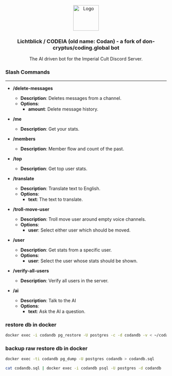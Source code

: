 <p align="center">
  <a href="https://github.com/don-cryptus/coding.global-bot">
    <img src="https://raw.githubusercontent.com/don-cryptus/coding.global-web/master/public/images/logo_512.gif" alt="Logo" width="80" height="80">
  </a>

  <h3 align="center">Lichtblick / CODEIA (old name: Codan) - a fork of don-cryptus/coding.global bot</h3>

  <p align="center">
    The AI driven bot for the Imperial Cult Discord Server.
  </p>
</p>

### Slash Commands

---

- **/delete-messages**

  - **Description**: Deletes messages from a channel.
  - **Options**:
    - **amount**: Delete message history.

- **/me**

  - **Description**: Get your stats.

- **/members**

  - **Description**: Member flow and count of the past.

- **/top**

  - **Description**: Get top user stats.

- **/translate**

  - **Description**: Translate text to English.
  - **Options**:
    - **text**: The text to translate.

- **/troll-move-user**

  - **Description**: Troll move user around empty voice channels.
  - **Options**:
    - **user**: Select either user which should be moved.

- **/user**

  - **Description**: Get stats from a specific user.
  - **Options**:
    - **user**: Select the user whose stats should be shown.

- **/verify-all-users**

  - **Description**: Verify all users in the server.

- **/ai**
  - **Description**: Talk to the AI
  - **Options**:
    - **text**: Ask the AI a question.

### restore db in docker

```sh
docker exec -i codandb pg_restore -U postgres -c -d codandb -v < ~/codandb-latest.sql.gz
```


### backup raw restore db in docker

```sh
docker exec -ti codandb pg_dump -U postgres codandb > codandb.sql

cat codandb.sql | docker exec -i codandb psql -U postgres -d codandb
```
